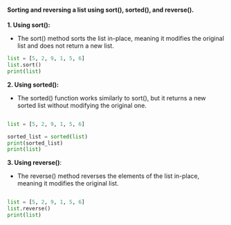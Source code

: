 #### Sorting and reversing a list using sort(), sorted(), and reverse().

<b>1. Using sort():</b>
- The sort() method sorts the list in-place, meaning it modifies the original list and does not return a new list.

```python
list = [5, 2, 9, 1, 5, 6]
list.sort()
print(list)
```
<b>2. Using sorted():</b>
- The sorted() function works similarly to sort(), but it returns a new sorted list without modifying the original one.

```python

list = [5, 2, 9, 1, 5, 6]

sorted_list = sorted(list)
print(sorted_list)
print(list)  
```

<b>3. Using reverse()</b>:
- The reverse() method reverses the elements of the list in-place, meaning it modifies the original list.

```python

list = [5, 2, 9, 1, 5, 6]
list.reverse()
print(list)
```